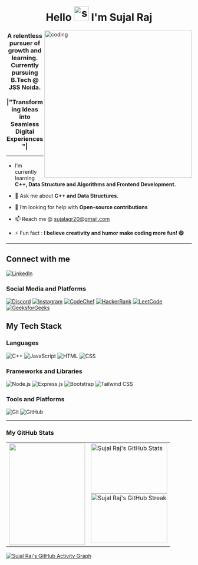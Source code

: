 <div>
  <h1 align="center">Hello <img src="https://fonts.gstatic.com/s/e/notoemoji/latest/1f44b_1f3fb/512.webp" height="40" width="40" alt="sujal862" /> I'm Sujal Raj</h1> 
<img align="right" alt="coding" width="400" src="https://cdn.dribbble.com/users/1162077/screenshots/3848914/programmer.gif">
<div>
<h3 align="center">  A relentless pursuer of growth and learning. Currently pursuing B.Tech @ JSS Noida. <br> 
<br>
|"Transforming Ideas into Seamless Digital Experiences"|<hr>
</h3>





- I’m currently learning **C++, Data Structure and Algorithms and Frontend Development.** 

- 💬 Ask me about **C++ and Data Structures.**

- 🤝 I’m looking for help with **Open-source contributions**

- 📫 Reach me @ sujalagr20@gmail.com

- ⚡ Fun fact : **I believe creativity and humor make coding more fun! 😄**

<hr>

## Connect with me 
[![LinkedIn](https://img.shields.io/badge/LinkedIn-0077B5?style=flat&logo=linkedin&logoColor=white)](https://linkedin.com/in/sujal-raj)

### Social Media and Platforms
[![Discord](https://img.shields.io/badge/Discord-7289DA?style=flat&logo=discord&logoColor=white)](https://discordapp.com/users/sujal0592)
[![Instagram](https://img.shields.io/badge/Instagram-E4405F?style=flat&logo=instagram&logoColor=white)](https://instagram.com/sujal_862)
[![CodeChef](https://img.shields.io/badge/CodeChef-5B4638?style=flat&logo=codechef&logoColor=white)](https://www.codechef.com/users/sujal20)
[![HackerRank](https://img.shields.io/badge/HackerRank-2EC866?style=flat&logo=hackerrank&logoColor=white)](https://www.hackerrank.com/profile/sujalagr20)
[![LeetCode](https://img.shields.io/badge/LeetCode-FFA116?style=flat&logo=leetcode&logoColor=black)](https://leetcode.com/u/sujal20/)
[![GeeksforGeeks](https://img.shields.io/badge/GeeksforGeeks-05CC47?style=flat&logo=geeksforgeeks&logoColor=white)](https://www.geeksforgeeks.org/user/sujalae706/)

## My Tech Stack

### Languages
![C++](https://img.shields.io/badge/C++-00599C?style=flat&logo=cplusplus&logoColor=white)
![JavaScript](https://img.shields.io/badge/JavaScript-F7DF1E?style=flat&logo=javascript&logoColor=black)
![HTML](https://img.shields.io/badge/HTML5-E34F26?style=flat&logo=html5&logoColor=white)
![CSS](https://img.shields.io/badge/CSS3-1572B6?style=flat&logo=css3&logoColor=white)

### Frameworks and Libraries
![Node.js](https://img.shields.io/badge/Node.js-339933?style=flat&logo=nodedotjs&logoColor=white)
![Express.js](https://img.shields.io/badge/Express.js-000000?style=flat&logo=express&logoColor=white)
![Bootstrap](https://img.shields.io/badge/Bootstrap-7952B3?style=flat&logo=bootstrap&logoColor=white)
![Tailwind CSS](https://img.shields.io/badge/Tailwind%20CSS-06B6D4?style=flat&logo=tailwindcss&logoColor=white)

### Tools and Platforms
![Git](https://img.shields.io/badge/Git-F05032?style=flat&logo=git&logoColor=white)
![GitHub](https://img.shields.io/badge/GitHub-181717?style=flat&logo=github&logoColor=white)

<hr>

<h3>My GitHub Stats</h3>

<div>
  <table width="100%">
    <tr>
      <!-- Most Used Languages -->
      <td width="50%" valign="top">
        <a href="https://github.com/sujal862">
          <img src="https://github-readme-stats.vercel.app/api/top-langs/?username=sujal862&hide=html,css&title_color=ffffff&text_color=c9cacc&icon_color=4AB197&theme=highcontrast" width="100%" height="275px" />
        </a>
      </td>
      <!-- GitHub Stats and Streak Stats -->
      <td width="50%" valign="top">
        <a href="https://github.com/sujal862">
          <img src="https://github-readme-stats.vercel.app/api?username=sujal862&show_icons=true&line_height=27&count_private=true&title_color=ffffff&text_color=c9cacc&icon_color=4AB097&theme=highcontrast" alt="Sujal Raj's GitHub Stats" width="100%" height="135px" />
        </a>
        <br />
        <a href="https://git.io/streak-stats">
          <img src="https://streak-stats.demolab.com/?user=sujal862&theme=highcontrast" alt="Sujal Raj's GitHub Streak" width="100%" height="135px" />
        </a>
      </td>
    </tr>
  </table>
</div>

<a href="https://github.com/sujal862/github-readme-activity-graph">
  <img src="https://github-readme-activity-graph.vercel.app/graph?username=sujal862&theme=high-contrast" alt="Sujal Raj's GitHub Activity Graph" />
</a>

